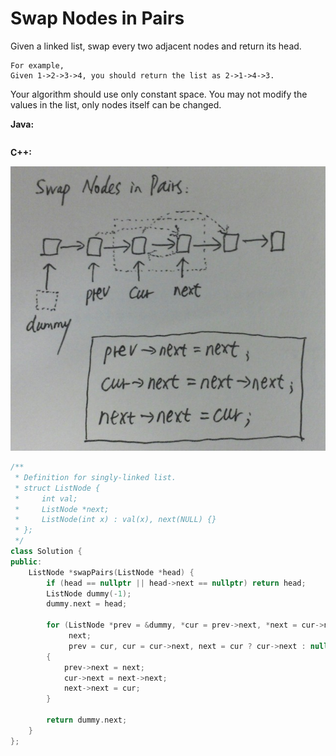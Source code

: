 # Swap Nodes in Pairs

Given a linked list, swap every two adjacent nodes and return its head.

    For example,
    Given 1->2->3->4, you should return the list as 2->1->4->3.

Your algorithm should use only constant space. You may not modify the values in the list, only nodes itself can be changed.

**Java:**
```java

```

**C++:**

![](SwapNodesInPairs-P1.jpg)

```c++
/**
 * Definition for singly-linked list.
 * struct ListNode {
 *     int val;
 *     ListNode *next;
 *     ListNode(int x) : val(x), next(NULL) {}
 * };
 */
class Solution {
public:
    ListNode *swapPairs(ListNode *head) {
        if (head == nullptr || head->next == nullptr) return head;
        ListNode dummy(-1);
        dummy.next = head;

        for (ListNode *prev = &dummy, *cur = prev->next, *next = cur->next;
             next;
             prev = cur, cur = cur->next, next = cur ? cur->next : nullptr)
        {
            prev->next = next;
            cur->next = next->next;
            next->next = cur;
        }

        return dummy.next;
    }
};
```

